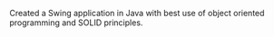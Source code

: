 Created a Swing application in Java with best use of object oriented programming and SOLID principles.
